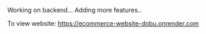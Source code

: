 Working on backend...
Adding more features..

To view website:
https://ecommerce-website-dobu.onrender.com

